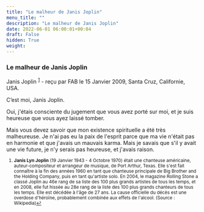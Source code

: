```yaml
---
title: "Le malheur de Janis Joplin"
menu_title: ""
description: "Le malheur de Janis Joplin"
date: 2022-06-01 06:00:01+00:04
draft: False
hidden: True
weight:
---
```

### Le malheur de Janis Joplin

Janis Joplin <sup id="a1">[1](#f1)</sup> - reçu par FAB le 15 Janvier 2009, Santa Cruz, Californie, USA.

C’est moi, Janis Joplin.

Oui, j'étais consciente du jugement que vous avez porté sur moi, et je suis heureuse que vous ayez laissé tomber.

Mais vous devez savoir que mon existence spirituelle a été très malheureuse. Je n'ai pas eu la paix de l'esprit parce que ma vie n'était pas en harmonie et que j'avais un mauvais karma. Mais je savais que s'il y avait une vie future, je n'y serais pas heureuse, et j'avais raison.
<small>

1. <large id="f1"> **Janis Lyn Joplin** (19 Janvier 1943 - 4 Octobre 1970) était une chanteuse américaine, auteur-compositeur et arrangeur de musique, de Port Arthur, Texas. Elle s'est fait connaître à la fin des années 1960 en tant que chanteuse principale de Big Brother and the Holding Company, puis en tant qu'artiste solo. En 2004, le magazine Rolling Stone a classé Joplin au 46e rang de sa liste des 100 plus grands artistes de tous les temps, et en 2008, elle fut hissée au 28e rang de la liste des 100 plus grands chanteurs de tous les temps. Elle est décédée à l'âge de 27 ans. La cause officielle du décès est une overdose d'héroïne, probablement combinée aux effets de l'alcool. (Source : Wikipedia)[↩](#a1)
